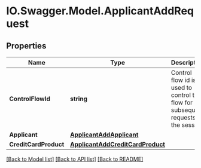 # IO.Swagger.Model.ApplicantAddRequest
## Properties

Name | Type | Description | Notes
------------ | ------------- | ------------- | -------------
**ControlFlowId** | **string** | Control flow id is used to control the flow for subsequent requests in the session. | 
**Applicant** | [**ApplicantAddApplicant**](ApplicantAddApplicant.md) |  | 
**CreditCardProduct** | [**ApplicantAddCreditCardProduct**](ApplicantAddCreditCardProduct.md) |  | [optional] 

[[Back to Model list]](../README.md#documentation-for-models) [[Back to API list]](../README.md#documentation-for-api-endpoints) [[Back to README]](../README.md)

